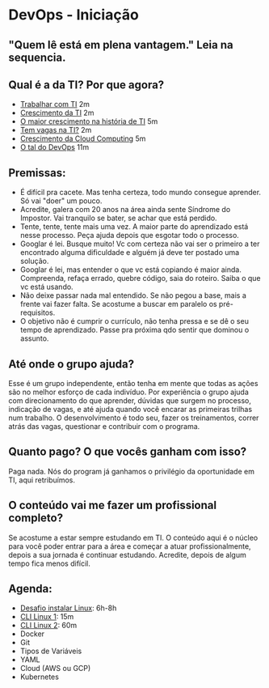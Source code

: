 
# DevOps - Iniciação

## "Quem lê está em plena vantagem." Leia na sequencia.

## Qual é a da TI? Por que agora?
- [Trabalhar com TI](https://blog.fecap.br/trabalhar-com-ti/) 2m
- [Crescimento da TI](https://exame.com/bussola/mercado-de-ti-corporativa-deve-crescer-11-ainda-em-2021-aponta-idc/) 2m
- [O maior crescimento na história de TI](https://startupi.com.br/2021/08/o-maior-crescimento-da-historia-de-ti/) 5m
- [Tem vagas na TI?](https://canaltech.com.br/carreira/pesquisa-preve-carencia-de-408-mil-profissionais-de-ti-ate-2022-189998/) 2m
- [Crescimento da Cloud Computing](https://www.convergenciadigital.com.br/Cloud-Computing/Mercado-de-nuvem-brasileiro-tem-receita-estimada-em-R%24-18-bilhoes-57725.html) 5m
- [O tal do DevOps](https://www.youtube.com/watch?v=iwf6kcvxeD4) 11m

## Premissas:
- É difícil pra cacete. Mas tenha certeza, todo mundo consegue aprender. Só vai "doer" um pouco.
- Acredite, galera com 20 anos na área ainda sente Síndrome do Impostor. Vai tranquilo se bater, se achar que está perdido.
- Tente, tente, tente mais uma vez. A maior parte do aprendizado está nesse processo. Peça ajuda depois que esgotar todo o processo.
- Googlar é lei. Busque muito! Vc com certeza não vai ser o primeiro a ter encontrado alguma dificuldade e alguém já deve ter postado uma solução.
- Googlar é lei, mas entender o que vc está copiando é maior ainda. Compreenda, refaça errado, quebre código, saia do roteiro. Saiba o que vc está usando.
- Não deixe passar nada mal entendido. Se não pegou a base, mais a frente vai fazer falta. Se acostume a buscar em paralelo os pré-requisitos.
- O objetivo não é cumprir o currículo, não tenha pressa e se dê o seu tempo de aprendizado. Passe pra próxima qdo sentir que dominou o assunto.

## Até onde o grupo ajuda?
Esse é um grupo independente, então tenha em mente que todas as ações são no melhor esforço de cada indivíduo. Por experiência o grupo ajuda com direcionamento do que aprender, dúvidas que surgem no processo, indicação de vagas, e até ajuda quando você encarar as primeiras trilhas num trabalho. O desenvolvimento é todo seu, fazer os treinamentos, correr atrás das vagas, questionar e contribuir com o programa.

## Quanto pago? O que vocês ganham com isso?
Paga nada. Nós do program já ganhamos o privilégio da oportunidade em TI, aqui retribuímos.

## O conteúdo vai me fazer um profissional completo?
Se acostume a estar sempre estudando em TI. O conteúdo aqui é o núcleo para você poder entrar para a área e começar a atuar profissionalmente, depois a sua jornada é continuar estudando. Acredite, depois de algum tempo fica menos difícil.

## Agenda:
- [Desafio instalar Linux](https://www.youtube.com/watch?v=6D6L9Wml1oY): 6h-8h
- [CLI Linux 1](https://youtu.be/K05CssAbQgo): 15m
- [CLI Linux 2](https://youtu.be/JEhVB4VHsTI): 60m
- Docker
- Git
- Tipos de Variáveis
- YAML
- Cloud (AWS ou GCP)
- Kubernetes
